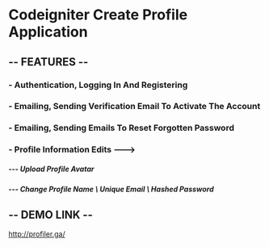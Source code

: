 # Codeigniter Create Profile Application

## -- FEATURES --

### - Authentication, Logging In And Registering
### - Emailing, Sending Verification Email To Activate The Account
### - Emailing, Sending Emails To Reset Forgotten Password
### - Profile Information Edits --->
##### --- Upload Profile Avatar
##### --- Change Profile Name \ Unique Email \ Hashed Password

## -- DEMO LINK --

http://profiler.ga/
